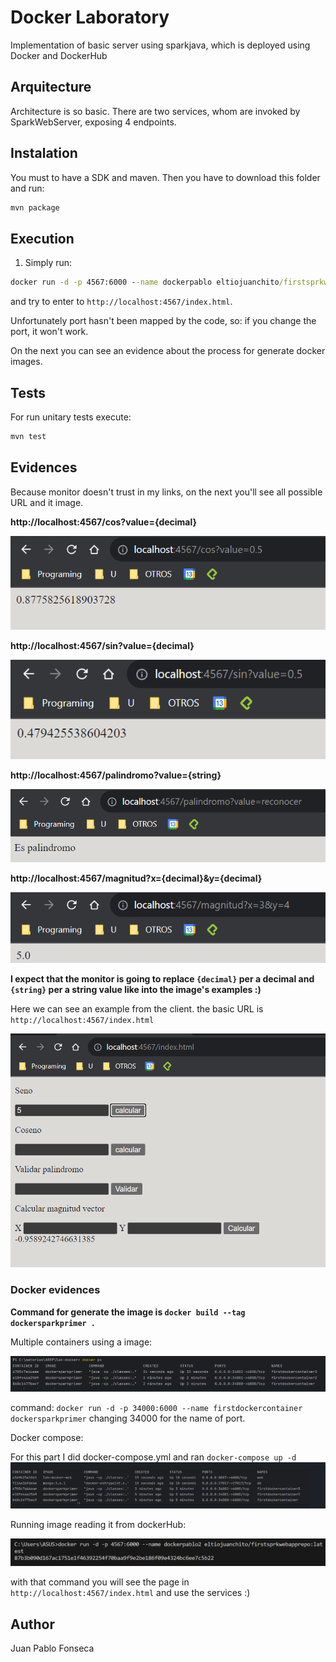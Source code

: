 # Docker Laboratory 
Implementation of basic server using sparkjava, which is deployed using Docker and DockerHub

## Arquitecture

Architecture is so basic. There are two services, whom are invoked by SparkWebServer, exposing 4 endpoints.

## Instalation

You must to have a SDK and maven. Then you have to download this folder and run:

```cmd
mvn package
```

## Execution

1. Simply run:

```cmd
docker run -d -p 4567:6000 --name dockerpablo eltiojuanchito/firstsprkwebapprepo:latest
```

and try to enter to `http://localhost:4567/index.html`. 

Unfortunately port hasn't been mapped by the code, so: if you change the port, it won't work.

On the next you can see an evidence about the process for generate docker images.



## Tests

For run unitary tests execute:
```cmd
mvn test
```

## Evidences

Because monitor doesn't trust in my links, on the next you'll see all possible URL and it image.

**http://localhost:4567/cos?value={decimal}**

![Alt text](./assets/image.png)

**http://localhost:4567/sin?value={decimal}**

![Alt text](./assets/image-1.png)


**http://localhost:4567/palindromo?value={string}**

![Alt text](./assets/image-2.png)

**http://localhost:4567/magnitud?x={decimal}&y={decimal}**

![Alt text](./assets/image-3.png)


**I expect that the monitor is going to replace `{decimal}` per a decimal and `{string}` per a string value like into the image's examples :)**

Here we can see an example from the client. the basic URL is `http://localhost:4567/index.html`

![evidence](assets/img.png)


### Docker evidences

**Command for generate the image is `docker build --tag dockersparkprimer .`**

Multiple containers using a image:

![Alt text](./assets/docker-1.png)

command: `docker run -d -p 34000:6000 --name firstdockercontainer dockersparkprimer` changing 34000 for the name of port.

Docker compose: 

For this part I did docker-compose.yml and ran `docker-compose up -d`
![Alt text](./assets/docker-2.png)



Running image reading it from dockerHub:

![Alt text](./assets/docker-3.png)

with that command you will see the page in `http://localhost:4567/index.html` and use the services :)
## Author

Juan Pablo Fonseca


